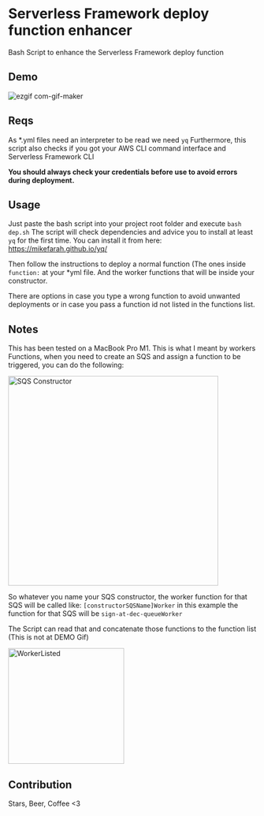 # Serverless Framework deploy function enhancer
Bash Script to enhance the Serverless Framework deploy function

## Demo
![ezgif com-gif-maker](https://user-images.githubusercontent.com/46604653/174323658-42938e05-257a-43db-9814-97298d8e2d3b.gif)

## Reqs
As *.yml files need an interpreter to be read we need `yq`
Furthermore, this script also checks if you got your AWS CLI command interface and Serverless Framework CLI

**You should always check your credentials before use to avoid errors during deployment.**
## Usage

Just paste the bash script into your project root folder and execute
`bash dep.sh`
The script will check dependencies and advice you to install at least `yq` for the first time.
You can install it from here: https://mikefarah.github.io/yq/

Then follow the instructions to deploy a normal function (The ones inside `function:` at your *yml file. And the worker functions that will be inside your constructor.

There are options in case you type a wrong function to avoid unwanted deployments or in case you pass a function id not listed in the functions list.

## Notes
This has been tested on a MacBook Pro M1.
This is what I meant by workers Functions, when you need to create an SQS and assign a function to be triggered, you can do the following:

<img width="426" alt="SQS Constructor" src="https://user-images.githubusercontent.com/46604653/174325057-2cb7d9f6-7c4b-4857-ad05-0270c2792c62.png">

So whatever you name your SQS constructor, the worker function for that SQS will be called like: `[constructorSQSName]Worker` in this example the function for that SQS will be `sign-at-dec-queueWorker`

The Script can read that and concatenate those functions to the function list (This is not at DEMO Gif)

<img width="235" alt="WorkerListed" src="https://user-images.githubusercontent.com/46604653/174325918-269b2817-0940-4cef-8b4e-330013f6b8d3.png">


## Contribution
Stars, Beer, Coffee <3
